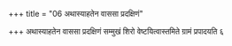 +++
title = "06 अथास्याहतेन वाससा प्रदक्षिणं"

+++
अथास्याहतेन वाससा प्रदक्षिणं सम्मुखं शिरो वेष्टयित्वास्तमिते ग्रामं प्रपादयति ६
